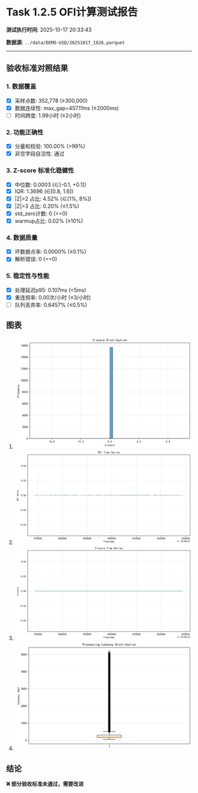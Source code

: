 # Task 1.2.5 OFI计算测试报告

**测试执行时间**: 2025-10-17 20:33:43

**数据源**: `../data/DEMO-USD/20251017_1826.parquet`

---

## 验收标准对照结果

### 1. 数据覆盖
- [x] 采样点数: 352,778 (≥300,000)
- [x] 数据连续性: max_gap=457.11ms (≤2000ms)
- [ ] 时间跨度: 1.99小时 (≥2小时)

### 2. 功能正确性
- [x] 分量和校验: 100.00% (>99%)
- [x] 非空字段自洽性: 通过

### 3. Z-score 标准化稳健性
- [x] 中位数: 0.0003 (∈[-0.1, +0.1])
- [x] IQR: 1.3696 (∈[0.8, 1.6])
- [x] |Z|>2 占比: 4.52% (∈[1%, 8%])
- [x] |Z|>3 占比: 0.20% (≤1.5%)
- [x] std_zero计数: 0 (==0)
- [x] warmup占比: 0.02% (≤10%)

### 4. 数据质量
- [x] 坏数据点率: 0.0000% (≤0.1%)
- [x] 解析错误: 0 (==0)

### 5. 稳定性与性能
- [x] 处理延迟p95: 0.107ms (<5ms)
- [x] 重连频率: 0.00次/小时 (≤3/小时)
- [ ] 队列丢弃率: 0.6457% (≤0.5%)

## 图表

1. ![Z-score直方图](../figs/hist_z.png)
2. ![OFI时间序列](../figs/ofi_timeseries.png)
3. ![Z-score时间序列](../figs/z_timeseries.png)
4. ![延迟箱线图](../figs/latency_box.png)

## 结论

**❌ 部分验收标准未通过，需要改进**
